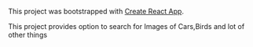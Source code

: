 This project was bootstrapped with [Create React App](https://github.com/facebook/create-react-app).

This project provides option to search for Images of Cars,Birds and lot of other things


